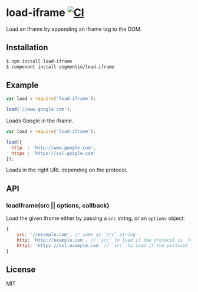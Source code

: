 # load-iframe [![CI][ci-badge]][ci-link]

Load an iframe by appending an iframe tag to the DOM.

## Installation

```sh
$ npm install load-iframe
$ component install segmentio/load-iframe
```

## Example
    
```js
var load = require('load-iframe');

load('//www.google.com');
```

Loads Google in the iframe.

```js
var load = require('load-iframe');

load({
  http  : 'http://www.google.com',
  https : 'https://ssl.google.com'
});
```

Loads in the right URL depending on the protocol.

## API

### loadIframe(src || options, callback)
Load the given iframe either by passing a `src` string, or
an `options` object:

```js
{
    src: '//example.com', // same as `src` string
    http: 'http://example.com', // `src` to load if the protocol is `http:`
    https: 'https://ssl.example.com' // `src` to load if the protocol is `https:`
}
```

## License

MIT


[ci-link]: https://circleci.com/gh/segmentio/load-iframe
[ci-badge]: https://circleci.com/gh/segmentio/load-iframe.svg?style=svg
